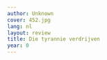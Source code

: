 ```yaml
---
author: Unknown
cover: 452.jpg
lang: nl
layout: review
title: Die tyrannie verdrijven
year: 0
---
```


